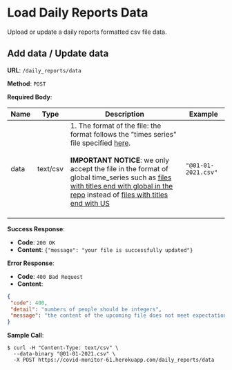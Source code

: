 # Load Daily Reports Data

Upload or update a daily reports formatted csv file data.

## Add data / Update data

**URL**: `/daily_reports/data`

**Method**: `POST`

**Required Body**:

| Name | Type     | Description                                                  | Example             |
| ---- | -------- | ------------------------------------------------------------ | ------------------- |
| data | text/csv | 1. The format of the file: the format follows the "times series" file specified [here](https://github.com/CSSEGISandData/COVID-19/tree/master/csse_covid_19_data/csse_covid_19_time_series). <br/><br/> **IMPORTANT NOTICE**: we only accept the file in the format of global time_series such as [files with titles end with global in the repo](https://github.com/CSSEGISandData/COVID-19/blob/master/csse_covid_19_data/csse_covid_19_time_series/time_series_covid19_deaths_global.csv) instead of [files with titles end with US](https://github.com/CSSEGISandData/COVID-19/blob/master/csse_covid_19_data/csse_covid_19_time_series/time_series_covid19_confirmed_US.csv)<br/><br/> | `"@01-01-2021.csv"` |

**Success Response**:

* **Code**: `200 OK`
* **Content**: `{"message": "your file is successfully updated"}`


**Error Response**:

* **Code**: `400 Bad Request`
* **Content**: 

```json
{
 "code": 400,
 "detail": "numbers of people should be integers",
 "message": "the content of the upcoming file does not meet expectation"
}
```



**Sample Call**:

```
$ curl -H "Content-Type: text/csv" \
  --data-binary "@01-01-2021.csv" \
  -X POST https://covid-monitor-61.herokuapp.com/daily_reports/data
```